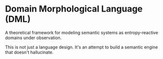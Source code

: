 # Domain Morphological Language (DML)

A theoretical framework for modeling semantic systems as entropy-reactive domains under observation.

This is not just a language design. It's an attempt to build a semantic engine that doesn't hallucinate.
